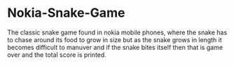 # Nokia-Snake-Game
The classic snake game found in nokia mobile phones, where the snake has to chase around its food to grow in size but
as the snake grows in length it becomes difficult to manuver and if the snake bites itself then that is game over and 
the total score is printed.
